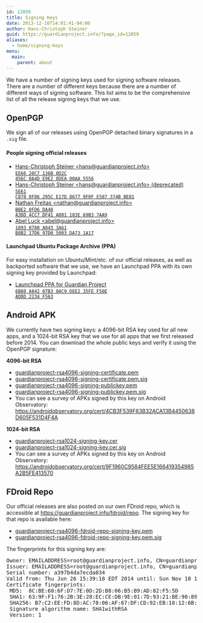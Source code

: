```yaml
---
id: 12059
title: Signing Keys
date: 2013-12-16T14:01:41-04:00
author: Hans-Christoph Steiner
guid: https://guardianproject.info/?page_id=12059
aliases:
  - home/signing-keys
menu:
  main:
    parent: about
---
```


We have a number of signing keys used for signing software releases. There are a number of different keys because there are a number of different ways of signing software. This list aims to be the comprehensive list of all the release signing keys that we use.

## OpenPGP

We sign all of our releases using OpenPGP detached binary signatures in a `.sig` file.

#### People signing official releases

  * <a href="https://keys.openpgp.org/search?q=0xE9E28DEA00AA5556" target="_blank">Hans-Christoph Steiner <&#104;&#x61;&#110;&#x73;&#64;&#x67;&#117;&#x61;&#114;&#x64;&#105;&#x61;&#110;&#x70;&#114;&#x6f;&#106;&#x65;&#99;&#x74;&#46;&#x69;&#110;&#x66;&#111;><br /><code>EE66 20C7 136B 0D2C 456C  0A4D E9E2 8DEA 00AA 5556</code></a>
  * <a href="https://keys.openpgp.org/search?q=0x9F0FE587374bbe81" target="_blank">Hans-Christoph Steiner <&#104;&#x61;&#110;&#x73;&#64;&#x67;&#117;&#x61;&#114;&#x64;&#105;&#x61;&#110;&#x70;&#114;&#x6f;&#106;&#x65;&#99;&#x74;&#46;&#x69;&#110;&#x66;&#111;> (deprecated)<br /><code>5E61 C878 0F86 295C E17D 8677 9F0F E587 374B BE81</code></a>
  * <a href="https://keys.openpgp.org/search?q=0xA801183E69B37AA9" target="_blank">Nathan Freitas <&#x6e;a&#x74;&#x68;a&#x6e;&#64;g&#x75;&#97;r&#x64;i&#x61;&#x6e;p&#x72;&#111;j&#x65;&#99;t&#x2e;i&#x6e;&#x66;o><br /><code>BBE2 0FD6 DA48 A3DD 4CC7  DF41 A801 183E 69B3 7AA9</code></a>
  * <a href="https://keys.openpgp.org/search?q=0x97d05003da731a17" target="_blank">Abel Luck <&#x61;&#x62;&#101;l&#64;g&#x75;&#x61;&#x72;&#100;ia&#x6e;&#x70;&#x72;&#111;je&#x63;&#x74;&#x2e;&#105;nf&#x6f;><br /><code>1893 0780 A043 3A61 B8B2  17D6 97D0 5003 DA73 1A17</code></a>

#### Launchpad Ubuntu Package Archive (PPA)

For easy installation on Ubuntu/Mint/etc. of our official releases, as well as backported software that we use, we have an Launchpad PPA with its own signing key provided by Launchpad:

  * <a href="https://keys.openpgp.org/search?q=0xF50EADDD2234F563" target="_blank">Launchpad PPA for Guardian Project<br /><code>6B80 A842 07B3 0AC9 DEE2  35FE F50E ADDD 2234 F563</code></a>

## Android APK

We currently have two signing keys: a 4096-bit RSA key used for all new apps, and a 1024-bit RSA key that we use for all apps that we first released before 2014. You can download the whole public keys and verify it using the OpenPGP signature:

**4096-bit RSA**

  * [guardianproject-rsa4096-signing-certificate.pem](https://guardianproject.info/releases/guardianproject-rsa4096-signing-certificate.pem)
  * [guardianproject-rsa4096-signing-certificate.pem.sig](https://guardianproject.info/releases/guardianproject-rsa4096-signing-certificate.pem.sig)
  * [guardianproject-rsa4096-signing-publickey.pem](https://guardianproject.info/releases/guardianproject-rsa4096-signing-publickey.pem)
  * [guardianproject-rsa4096-signing-publickey.pem.sig](https://guardianproject.info/releases/guardianproject-rsa4096-signing-publickey.pem.sig)
  * You can see a survey of APKs signed by this key on Android Observatory:  
    <a href="https://androidobservatory.org/cert/4CB3F539F63B32ACA13B4450638D605F531D4F4A" target="_blank">https://androidobservatory.org/cert/4CB3F539F63B32ACA13B4450638D605F531D4F4A</a> 

**1024-bit RSA**

  * [guardianproject-rsa1024-signing-key.cer](https://guardianproject.info/releases/guardianproject-rsa1024-signing-key.cer)
  * [guardianproject-rsa1024-signing-key.cer.sig](https://guardianproject.info/releases/guardianproject-rsa1024-signing-key.cer.sig)
  * You can see a survey of APKs signed by this key on Android Observatory:  
    <a href="https://androidobservatory.org/cert/9F1960C9584FEE5E166419354985A2B5FE413570" target="_blank">https://androidobservatory.org/cert/9F1960C9584FEE5E166419354985A2B5FE413570</a> 

## FDroid Repo

Our official releases are also posted on our own FDroid repo, which is accessible at <https://guardianproject.info/fdroid/repo>. The signing key for that repo is available here:

  * [guardianproject-rsa4096-fdroid-repo-signing-key.pem](https://guardianproject.info/releases/guardianproject-rsa4096-fdroid-repo-signing-key.pem)
  * [guardianproject-rsa4096-fdroid-repo-signing-key.pem.sig](https://guardianproject.info/releases/guardianproject-rsa4096-fdroid-repo-signing-key.pem.sig)

The fingerprints for this signing key are:

<pre>Owner: &#69;&#x4d;&#65;&#x49;&#76;&#x41;D&#x44;R&#x45;S&#x53;=&#x72;o&#x6f;t&#x40;g&#x75;a&#x72;d&#105;&#x61;&#110;&#x70;&#114;&#x6f;&#106;&#x65;c&#x74;.&#x69;n&#x66;o, CN=guardianproject.info, O=Guardian Project, OU=FDroid Repo, L=New York, ST=New York, C=US
Issuer: &#69;&#x4d;&#65;&#x49;L&#x41;D&#x44;R&#x45;S&#x53;=&#x72;o&#111;&#x74;&#64;&#x67;&#117;&#x61;r&#x64;i&#x61;n&#x70;r&#x6f;j&#x65;c&#116;&#x2e;&#105;&#x6e;f&#x6f;, CN=guardianproject.info, O=Guardian Project, OU=FDroid Repo, L=New York, ST=New York, C=US
Serial number: a397b4da7ecda034
Valid from: Thu Jun 26 15:39:18 EDT 2014 until: Sun Nov 10 14:39:18 EST 2041
Certificate fingerprints:
 MD5:  8C:BE:60:6F:D7:7E:0D:2D:B8:06:B5:B9:AD:82:F5:5D
 SHA1: 63:9F:F1:76:2B:3E:28:EC:CE:DB:9E:01:7D:93:21:BE:90:89:CD:AD
 SHA256: B7:C2:EE:FD:8D:AC:78:06:AF:67:DF:CD:92:EB:18:12:6B:C0:83:12:A7:F2:D6:F3:86:2E:46:01:3C:7A:61:35
 Signature algorithm name: SHA1withRSA
 Version: 1
</pre>